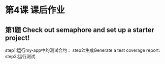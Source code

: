# 第4课 课后作业

## 第1题 Check out semaphore and set up a starter project!
step1:运行my-app中的测试合约：
step2:生成Generate a test coverage report:
step3:运行测试
